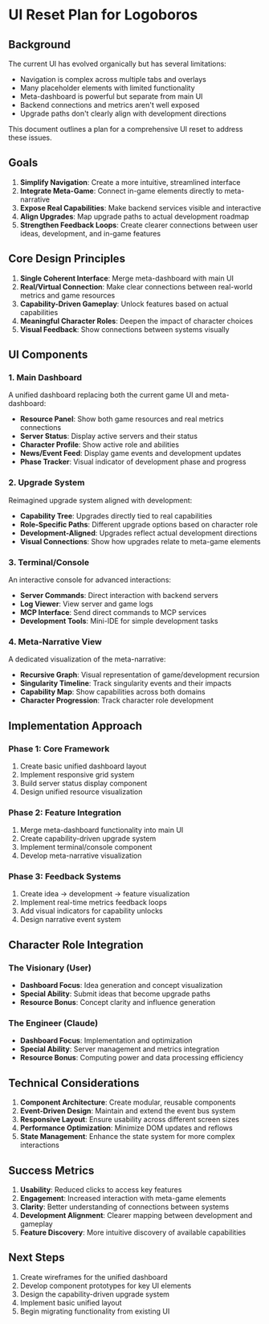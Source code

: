 # UI Reset Plan for Logoboros

## Background

The current UI has evolved organically but has several limitations:
- Navigation is complex across multiple tabs and overlays
- Many placeholder elements with limited functionality
- Meta-dashboard is powerful but separate from main UI
- Backend connections and metrics aren't well exposed
- Upgrade paths don't clearly align with development directions

This document outlines a plan for a comprehensive UI reset to address these issues.

## Goals

1. **Simplify Navigation**: Create a more intuitive, streamlined interface
2. **Integrate Meta-Game**: Connect in-game elements directly to meta-narrative
3. **Expose Real Capabilities**: Make backend services visible and interactive
4. **Align Upgrades**: Map upgrade paths to actual development roadmap
5. **Strengthen Feedback Loops**: Create clearer connections between user ideas, development, and in-game features

## Core Design Principles

1. **Single Coherent Interface**: Merge meta-dashboard with main UI
2. **Real/Virtual Connection**: Make clear connections between real-world metrics and game resources
3. **Capability-Driven Gameplay**: Unlock features based on actual capabilities
4. **Meaningful Character Roles**: Deepen the impact of character choices
5. **Visual Feedback**: Show connections between systems visually

## UI Components

### 1. Main Dashboard

A unified dashboard replacing both the current game UI and meta-dashboard:

- **Resource Panel**: Show both game resources and real metrics connections
- **Server Status**: Display active servers and their status
- **Character Profile**: Show active role and abilities
- **News/Event Feed**: Display game events and development updates
- **Phase Tracker**: Visual indicator of development phase and progress

### 2. Upgrade System

Reimagined upgrade system aligned with development:

- **Capability Tree**: Upgrades directly tied to real capabilities
- **Role-Specific Paths**: Different upgrade options based on character role
- **Development-Aligned**: Upgrades reflect actual development directions
- **Visual Connections**: Show how upgrades relate to meta-game elements

### 3. Terminal/Console

An interactive console for advanced interactions:

- **Server Commands**: Direct interaction with backend servers
- **Log Viewer**: View server and game logs
- **MCP Interface**: Send direct commands to MCP services
- **Development Tools**: Mini-IDE for simple development tasks

### 4. Meta-Narrative View

A dedicated visualization of the meta-narrative:

- **Recursive Graph**: Visual representation of game/development recursion
- **Singularity Timeline**: Track singularity events and their impacts
- **Capability Map**: Show capabilities across both domains
- **Character Progression**: Track character role development

## Implementation Approach

### Phase 1: Core Framework

1. Create basic unified dashboard layout
2. Implement responsive grid system
3. Build server status display component
4. Design unified resource visualization

### Phase 2: Feature Integration

1. Merge meta-dashboard functionality into main UI
2. Create capability-driven upgrade system
3. Implement terminal/console component
4. Develop meta-narrative visualization

### Phase 3: Feedback Systems

1. Create idea → development → feature visualization
2. Implement real-time metrics feedback loops
3. Add visual indicators for capability unlocks
4. Design narrative event system

## Character Role Integration

### The Visionary (User)
- **Dashboard Focus**: Idea generation and concept visualization
- **Special Ability**: Submit ideas that become upgrade paths
- **Resource Bonus**: Concept clarity and influence generation

### The Engineer (Claude)
- **Dashboard Focus**: Implementation and optimization
- **Special Ability**: Server management and metrics integration
- **Resource Bonus**: Computing power and data processing efficiency

## Technical Considerations

1. **Component Architecture**: Create modular, reusable components
2. **Event-Driven Design**: Maintain and extend the event bus system
3. **Responsive Layout**: Ensure usability across different screen sizes
4. **Performance Optimization**: Minimize DOM updates and reflows
5. **State Management**: Enhance the state system for more complex interactions

## Success Metrics

1. **Usability**: Reduced clicks to access key features
2. **Engagement**: Increased interaction with meta-game elements
3. **Clarity**: Better understanding of connections between systems
4. **Development Alignment**: Clearer mapping between development and gameplay
5. **Feature Discovery**: More intuitive discovery of available capabilities

## Next Steps

1. Create wireframes for the unified dashboard
2. Develop component prototypes for key UI elements
3. Design the capability-driven upgrade system
4. Implement basic unified layout
5. Begin migrating functionality from existing UI